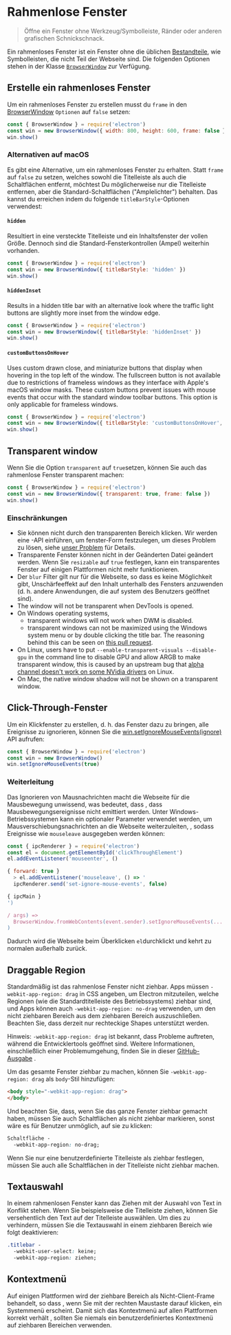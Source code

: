 # Rahmenlose Fenster

> Öffne ein Fenster ohne Werkzeug/Symbolleiste, Ränder oder anderen grafischen Schnickschnack.

Ein rahmenloses Fenster ist ein Fenster ohne die üblichen [Bestandteile](https://developer.mozilla.org/en-US/docs/Glossary/Chrome), wie Symbolleisten, die nicht Teil der Webseite sind. Die folgenden Optionen stehen in der Klasse [`BrowserWindow`](browser-window.md) zur Verfügung.

## Erstelle ein rahmenloses Fenster

Um ein rahmenloses Fenster zu erstellen musst du `frame` in den [BrowserWindow](browser-window.md) `Optionen` auf `false` setzen:

```javascript
const { BrowserWindow } = require('electron')
const win = new BrowserWindow({ width: 800, height: 600, frame: false })
win.show()
```

### Alternativen auf macOS

Es gibt eine Alternative, um ein rahmenloses Fenster zu erhalten. Statt `frame` auf `false` zu setzen, welches sowohl die Titelleiste als auch die Schaltflächen entfernt, möchtest Du möglicherweise nur die Titelleiste entfernen, aber die Standard-Schaltflächen ("Amplelichter") behalten. Das kannst du erreichen indem du folgende `titleBarStyle`-Optionen verwendest:

#### `hidden`

Resultiert in eine versteckte Titelleiste und ein Inhaltsfenster der vollen Größe. Dennoch sind die Standard-Fensterkontrollen (Ampel) weiterhin vorhanden.

```javascript
const { BrowserWindow } = require('electron')
const win = new BrowserWindow({ titleBarStyle: 'hidden' })
win.show()
```

#### `hiddenInset`

Results in a hidden title bar with an alternative look where the traffic light buttons are slightly more inset from the window edge.

```javascript
const { BrowserWindow } = require('electron')
const win = new BrowserWindow({ titleBarStyle: 'hiddenInset' })
win.show()
```

#### `customButtonsOnHover`

Uses custom drawn close, and miniaturize buttons that display when hovering in the top left of the window. The fullscreen button is not available due to restrictions of frameless windows as they interface with Apple's macOS window masks. These custom buttons prevent issues with mouse events that occur with the standard window toolbar buttons. This option is only applicable for frameless windows.

```javascript
const { BrowserWindow } = require('electron')
const win = new BrowserWindow({ titleBarStyle: 'customButtonsOnHover', frame: false })
win.show()
```

## Transparent window

Wenn Sie die Option `transparent` auf `true`setzen, können Sie auch das rahmenlose Fenster transparent machen:

```javascript
const { BrowserWindow } = require('electron')
const win = new BrowserWindow({ transparent: true, frame: false })
win.show()
```

### Einschränkungen

* Sie können nicht durch den transparenten Bereich klicken. Wir werden eine -API einführen, um fenster-Form festzulegen, um dieses Problem zu lösen, siehe [unser Problem](https://github.com/electron/electron/issues/1335) für Details.
* Transparente Fenster können nicht in der Geänderten Datei geändert werden. Wenn Sie `resizable` auf `true` festlegen, kann ein transparentes Fenster auf einigen Plattformen nicht mehr funktionieren.
* Der `blur` Filter gilt nur für die Webseite, so dass es keine Möglichkeit gibt, Unschärfeeffekt auf den Inhalt unterhalb des Fensters anzuwenden (d. h. andere Anwendungen, die auf system des Benutzers geöffnet sind).
* The window will not be transparent when DevTools is opened.
* On Windows operating systems,
  * transparent windows will not work when DWM is disabled.
  * transparent windows can not be maximized using the Windows system menu or by double clicking the title bar. The reasoning behind this can be seen on [this pull request](https://github.com/electron/electron/pull/28207).
* On Linux, users have to put `--enable-transparent-visuals --disable-gpu` in the command line to disable GPU and allow ARGB to make transparent window, this is caused by an upstream bug that [alpha channel doesn't work on some NVidia drivers](https://bugs.chromium.org/p/chromium/issues/detail?id=369209) on Linux.
* On Mac, the native window shadow will not be shown on a transparent window.

## Click-Through-Fenster

Um ein Klickfenster zu erstellen, d. h. das Fenster dazu zu bringen, alle Ereignisse zu ignorieren, können Sie die [win.setIgnoreMouseEvents(ignore)][ignore-mouse-events] API aufrufen:

```javascript
const { BrowserWindow } = require('electron')
const win = new BrowserWindow()
win.setIgnoreMouseEvents(true)
```

### Weiterleitung

Das Ignorieren von Mausnachrichten macht die Webseite für die Mausbewegung unwissend, was bedeutet, dass , dass Mausbewegungsereignisse nicht emittiert werden. Unter Windows-Betriebssystemen kann ein optionaler Parameter verwendet werden, um Mausverschiebungsnachrichten an die Webseite weiterzuleiten, , sodass Ereignisse wie `mouseleave` ausgegeben werden können:

```javascript
const { ipcRenderer } = require('electron')
const el = document.getElementById('clickThroughElement')
el.addEventListener('mouseenter', ()

{ forward: true }
  > el.addEventListener('mouseleave', () => '
  ipcRenderer.send('set-ignore-mouse-events', false)

{ ipcMain } 
')

/ args) =>
  BrowserWindow.fromWebContents(event.sender).setIgnoreMouseEvents(... args)
)
```

Dadurch wird die Webseite beim Überklicken `el`durchklickt und kehrt zu normalen außerhalb zurück.

## Draggable Region

Standardmäßig ist das rahmenlose Fenster nicht ziehbar. Apps müssen `-webkit-app-region: drag` in CSS angeben, um Electron mitzuteilen, welche Regionen (wie die Standardtitelleiste des Betriebssystems) ziehbar sind, und Apps können auch `-webkit-app-region: no-drag` verwenden, um den nicht ziehbaren Bereich aus dem ziehbaren Bereich auszuschließen. Beachten Sie, dass derzeit nur rechteckige Shapes unterstützt werden.

Hinweis: `-webkit-app-region: drag` ist bekannt, dass Probleme auftreten, während die Entwicklertools geöffnet sind. Weitere Informationen, einschließlich einer Problemumgehung, finden Sie in dieser [GitHub-Ausgabe](https://github.com/electron/electron/issues/3647) .

Um das gesamte Fenster ziehbar zu machen, können Sie `-webkit-app-region: drag` als `body`-Stil hinzufügen:

```html
<body style="-webkit-app-region: drag">
</body>
```

Und beachten Sie, dass, wenn Sie das ganze Fenster ziehbar gemacht haben, müssen Sie auch Schaltflächen als nicht ziehbar markieren, sonst wäre es für Benutzer unmöglich, auf sie zu klicken:

```css
Schaltfläche -
  -webkit-app-region: no-drag;

```

Wenn Sie nur eine benutzerdefinierte Titelleiste als ziehbar festlegen, müssen Sie auch alle Schaltflächen in der Titelleiste nicht ziehbar machen.

## Textauswahl

In einem rahmenlosen Fenster kann das Ziehen mit der Auswahl von Text in Konflikt stehen. Wenn Sie beispielsweise die Titelleiste ziehen, können Sie versehentlich den Text auf der Titelleiste auswählen. Um dies zu verhindern, müssen Sie die Textauswahl in einem ziehbaren Bereich wie folgt deaktivieren:

```css
.titlebar -
  -webkit-user-select: keine;
  -webkit-app-region: ziehen;

```

## Kontextmenü

Auf einigen Plattformen wird der ziehbare Bereich als Nicht-Client-Frame behandelt, so dass , wenn Sie mit der rechten Maustaste darauf klicken, ein Systemmenü erscheint. Damit sich das Kontextmenü auf allen Plattformen korrekt verhält , sollten Sie niemals ein benutzerdefiniertes Kontextmenü auf ziehbaren Bereichen verwenden.

[ignore-mouse-events]: browser-window.md#winsetignoremouseeventsignore-options

